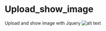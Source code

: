 # Upload_show_image
Upload and show  image with Jquery
![alt text](https://raw.githubusercontent.com/rdfariz/Upload_show_image/master/Screenshot.png)
